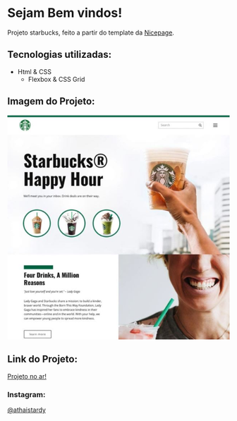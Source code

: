 # Sejam Bem vindos!

Projeto starbucks, feito a partir do template da [Nicepage](https://nicepage.com/st/17223/starbucks-coffee-website-template).

## Tecnologias utilizadas:
* Html & CSS
  - Flexbox & CSS Grid

## Imagem do Projeto:

![Starbucks](https://github.com/athaistardy/starbucks/blob/master/assets/images/template.JPG)

## Link do Projeto:

[Projeto no ar!](https://athaistardy.github.io/starbucks/)


### Instagram:
[@athaistardy](https://www.instagram.com/athaistardy/)
